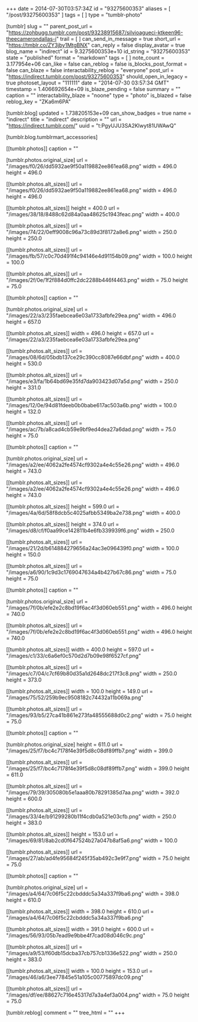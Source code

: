 +++
date = 2014-07-30T03:57:34Z
id = "93275600353"
aliases = [ "/post/93275600353" ]
tags = [ ]
type = "tumblr-photo"

[tumblr]
slug = ""
parent_post_url = "https://zohbugg.tumblr.com/post/93238915687/silvioagueci-ktkeen96-theecamerondallas-i"
trail = [ ]
can_send_in_message = true
short_url = "https://tmblr.co/ZY3jby1MtgBNX"
can_reply = false
display_avatar = true
blog_name = "indirect"
id = 9.3275600353e+10
id_string = "93275600353"
state = "published"
format = "markdown"
tags = [ ]
note_count = 3.177954e+06
can_like = false
can_reblog = false
is_blocks_post_format = false
can_blaze = false
interactability_reblog = "everyone"
post_url = "https://indirect.tumblr.com/post/93275600353"
should_open_in_legacy = true
photoset_layout = "111111"
date = "2014-07-30 03:57:34 GMT"
timestamp = 1.406692654e+09
is_blaze_pending = false
summary = ""
caption = ""
interactability_blaze = "noone"
type = "photo"
is_blazed = false
reblog_key = "ZKa6m6PA"

[tumblr.blog]
updated = 1.738205153e+09
can_show_badges = true
name = "indirect"
title = "indirect"
description = ""
url = "https://indirect.tumblr.com/"
uuid = "t:PgyUJU3SA2Klwyt81UWAwQ"

[tumblr.blog.tumblrmart_accessories]

[[tumblr.photos]]
caption = ""

[tumblr.photos.original_size]
url = "/images/f0/26/dd5932ae9f50a119882ee861ea68.png"
width = 496.0
height = 496.0

[[tumblr.photos.alt_sizes]]
url = "/images/f0/26/dd5932ae9f50a119882ee861ea68.png"
width = 496.0
height = 496.0

[[tumblr.photos.alt_sizes]]
height = 400.0
url = "/images/38/18/8488c62d84a0aa48625c1943feac.png"
width = 400.0

[[tumblr.photos.alt_sizes]]
url = "/images/74/22/0eff9008c96a73c89d3f8172a8e6.png"
width = 250.0
height = 250.0

[[tumblr.photos.alt_sizes]]
url = "/images/fb/57/c0c70d491f4c94146e4d91154b09.png"
width = 100.0
height = 100.0

[[tumblr.photos.alt_sizes]]
url = "/images/2f/0e/1f2f884d0ffc2dc2288b446f4463.png"
width = 75.0
height = 75.0

[[tumblr.photos]]
caption = ""

[tumblr.photos.original_size]
url = "/images/22/a3/235faebcea6e03a1733afbfe29ea.png"
width = 496.0
height = 657.0

[[tumblr.photos.alt_sizes]]
width = 496.0
height = 657.0
url = "/images/22/a3/235faebcea6e03a1733afbfe29ea.png"

[[tumblr.photos.alt_sizes]]
url = "/images/08/6d/05bdb137ce29c390cc8087e66dbf.png"
width = 400.0
height = 530.0

[[tumblr.photos.alt_sizes]]
url = "/images/e3/fa/1b64bd69e35fd7da903423d07a5d.png"
width = 250.0
height = 331.0

[[tumblr.photos.alt_sizes]]
url = "/images/12/0e/94d81fdeeb0b0babe617ac503a6b.png"
width = 100.0
height = 132.0

[[tumblr.photos.alt_sizes]]
url = "/images/ac/7b/a8cad4cb59e9bf9ed4dea27a6dad.png"
width = 75.0
height = 75.0

[[tumblr.photos]]
caption = ""

[tumblr.photos.original_size]
url = "/images/a2/ee/4062a2fe4574cf9302a4e4c55e26.png"
width = 496.0
height = 743.0

[[tumblr.photos.alt_sizes]]
url = "/images/a2/ee/4062a2fe4574cf9302a4e4c55e26.png"
width = 496.0
height = 743.0

[[tumblr.photos.alt_sizes]]
height = 599.0
url = "/images/4a/6d/58f8dcb5c4025afbb5349ba2e738.png"
width = 400.0

[[tumblr.photos.alt_sizes]]
height = 374.0
url = "/images/d8/cf/f0aa99ce142811b4e6fb339939f6.png"
width = 250.0

[[tumblr.photos.alt_sizes]]
url = "/images/21/2d/b614884279656a24ac3e096439f0.png"
width = 100.0
height = 150.0

[[tumblr.photos.alt_sizes]]
url = "/images/a6/90/1c9d3c1769047634a4b427b67c86.png"
width = 75.0
height = 75.0

[[tumblr.photos]]
caption = ""

[tumblr.photos.original_size]
url = "/images/7f/0b/efe2e2c8bd19f6ac4f3d060eb551.png"
width = 496.0
height = 740.0

[[tumblr.photos.alt_sizes]]
url = "/images/7f/0b/efe2e2c8bd19f6ac4f3d060eb551.png"
width = 496.0
height = 740.0

[[tumblr.photos.alt_sizes]]
width = 400.0
height = 597.0
url = "/images/c1/33/c6a6ef0c570d2d7b09e98f6527cf.png"

[[tumblr.photos.alt_sizes]]
url = "/images/c7/04/c7cf69b80d35a1d2648dc217f3c8.png"
width = 250.0
height = 373.0

[[tumblr.photos.alt_sizes]]
width = 100.0
height = 149.0
url = "/images/75/52/259b9ec9508182c74432a11b069a.png"

[[tumblr.photos.alt_sizes]]
url = "/images/93/b5/27ca41b861e273fa48555688d0c2.png"
width = 75.0
height = 75.0

[[tumblr.photos]]
caption = ""

[tumblr.photos.original_size]
height = 611.0
url = "/images/25/f7/bc4c7178f4e39f5d8c08df89ffb7.png"
width = 399.0

[[tumblr.photos.alt_sizes]]
url = "/images/25/f7/bc4c7178f4e39f5d8c08df89ffb7.png"
width = 399.0
height = 611.0

[[tumblr.photos.alt_sizes]]
url = "/images/79/39/305080b5e1aaa80b78291385d7aa.png"
width = 392.0
height = 600.0

[[tumblr.photos.alt_sizes]]
url = "/images/33/4e/b91299280b11f4cdb0a521e03cfb.png"
width = 250.0
height = 383.0

[[tumblr.photos.alt_sizes]]
height = 153.0
url = "/images/69/81/8ab2cd0f647524b27a047b8af5a6.png"
width = 100.0

[[tumblr.photos.alt_sizes]]
url = "/images/27/ab/ad4fe95684f245f35ab492c3e9f7.png"
width = 75.0
height = 75.0

[[tumblr.photos]]
caption = ""

[tumblr.photos.original_size]
url = "/images/a4/64/7c06f5c22cbdddc5a34a337f9ba6.png"
width = 398.0
height = 610.0

[[tumblr.photos.alt_sizes]]
width = 398.0
height = 610.0
url = "/images/a4/64/7c06f5c22cbdddc5a34a337f9ba6.png"

[[tumblr.photos.alt_sizes]]
width = 391.0
height = 600.0
url = "/images/56/93/05b7ead9e9bbe4f7cad08d046c9c.png"

[[tumblr.photos.alt_sizes]]
url = "/images/a9/53/f60db15dcba37cb757cb1336e522.png"
width = 250.0
height = 383.0

[[tumblr.photos.alt_sizes]]
width = 100.0
height = 153.0
url = "/images/46/a6/3ee77845e51a105c00775897dc09.png"

[[tumblr.photos.alt_sizes]]
url = "/images/df/ee/88627c716e45317d7a3a4ef3a004.png"
width = 75.0
height = 75.0

[tumblr.reblog]
comment = ""
tree_html = ""
+++
